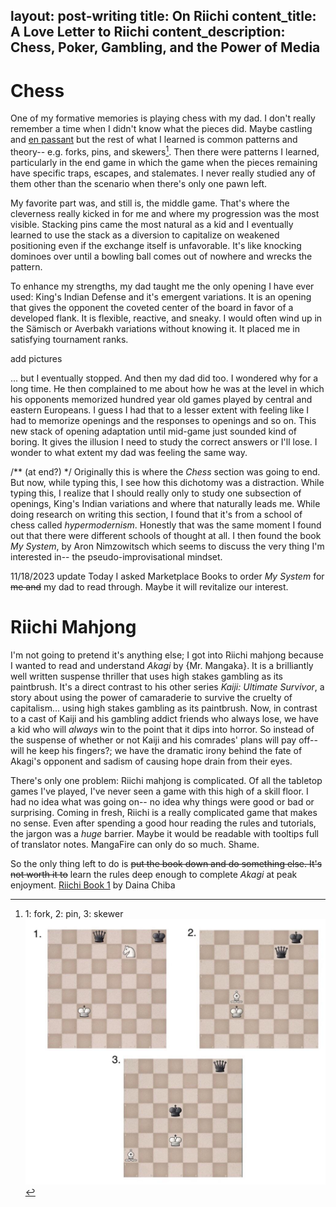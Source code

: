layout: post-writing
title: On Riichi
content_title: A Love Letter to Riichi
content_description: Chess, Poker, Gambling, and the Power of Media
---

# Chess

One of my formative memories is playing chess with my dad. I don't really remember a time when I didn't know what the pieces did. Maybe castling and [en passant](https://en.wikipedia.org/wiki/En_passant) but the rest of what I learned is common patterns and theory-- e.g. forks, pins, and skewers[^1]. Then there were patterns I learned, particularly in the end game in which the game when the pieces remaining have specific traps, escapes, and stalemates. I never really studied any of them other than the scenario when there's only one pawn left. 



My favorite part was, and still is, the middle game. That's where the cleverness really kicked in for me and where my progression was the most visible. Stacking pins came the most natural as a kid and I eventually learned to use the stack as a diversion to capitalize on weakened positioning even if the exchange itself is unfavorable. It's like knocking dominoes over until a bowling ball comes out of nowhere and wrecks the pattern.

To enhance my strengths, my dad taught me the only opening I have ever used: King's Indian Defense and it's emergent variations. It is an opening that gives the opponent the coveted center of the board in favor of a developed flank. It is flexible, reactive, and sneaky. I would often wind up in the Sämisch or Averbakh variations without knowing it. It placed me in satisfying tournament ranks.

add pictures

... but I eventually stopped. And then my dad did too. I wondered why for a long time. He then complained to me about how he was at the level in which his opponents memorized hundred year old games played by central and eastern Europeans. I guess I had that to a lesser extent with feeling like I had to memorize openings and the responses to openings and so on. This new stack of opening adaptation until mid-game just sounded kind of boring. It gives the illusion I need to study the correct answers or I'll lose. I wonder to what extent my dad was feeling the same way.

/** (at end?) */
Originally this is where the *Chess* section was going to end. But now, while typing this, I see how this dichotomy was a distraction. While typing this, I realize that I should really only to study one subsection of openings, King's Indian variations and where that naturally leads me. While doing research on writing this section, I found that it's from a school of chess called *hypermodernism*. Honestly that was the same moment I found out that there were different schools of thought at all. I then found the book *My System*, by Aron Nimzowitsch which seems to discuss the very thing I'm interested in-- the pseudo-improvisational mindset. 

11/18/2023 update
Today I asked Marketplace Books to order *My System* for ~~me and~~ my dad to read through. Maybe it will revitalize our interest.

# Riichi Mahjong

I'm not going to pretend it's anything else; I got into Riichi mahjong because I wanted to read and understand *Akagi* by {Mr. Mangaka}. It is a brilliantly well written suspense thriller that uses high stakes gambling as its paintbrush. It's a direct contrast to his other series *Kaiji: Ultimate Survivor*, a story about using the power of camaraderie to survive the cruelty of capitalism... using high stakes gambling as its paintbrush. Now, in contrast to a cast of Kaiji and his gambling addict friends who always lose, we have a kid who will *always* win to the point that it dips into horror. So instead of the suspense of whether or not Kaiji and his comrades' plans will pay off-- will he keep his fingers?; we have the dramatic irony behind the fate of Akagi's opponent and sadism of causing hope drain from their eyes.

There's only one problem: Riichi mahjong is complicated. Of all the tabletop games I've played, I've never seen a game with this high of a skill floor. I had no idea what was going on-- no idea why things were good or bad or surprising. Coming in fresh, Riichi is a really complicated game that makes no sense. Even after spending a good hour reading the rules and tutorials, the jargon was a *huge* barrier. Maybe it would be readable with tooltips full of translator notes. MangaFire can only do so much. Shame.

So the only thing left to do is ~~put the book down and do something else. It's not worth it to~~ learn the rules deep enough to complete *Akagi* at peak enjoyment. [Riichi Book 1](https://dainachiba.github.io/RiichiBooks/) by Daina Chiba

[^1]: 1: fork, 2: pin, 3: skewer
    ![1: fork, 2: pin, 3: skewer](/images/reference/FoPiSk.jpg)